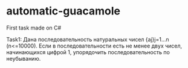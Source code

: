 # automatic-guacamole
First task made on C#

Task1: Дана последовательность натуральных чисел {aj}j=1...n (n<=10000). Если в последовательности есть не менее двух чисел, начинающихся цифрой 1, упорядочить последовательность по неубыванию.
